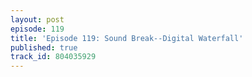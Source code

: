 ```yaml
---
layout: post
episode: 119
title: 'Episode 119: Sound Break--Digital Waterfall'
published: true
track_id: 804035929
---
```

<div class='list post-player' track='{{page.track_id}}'></div>
